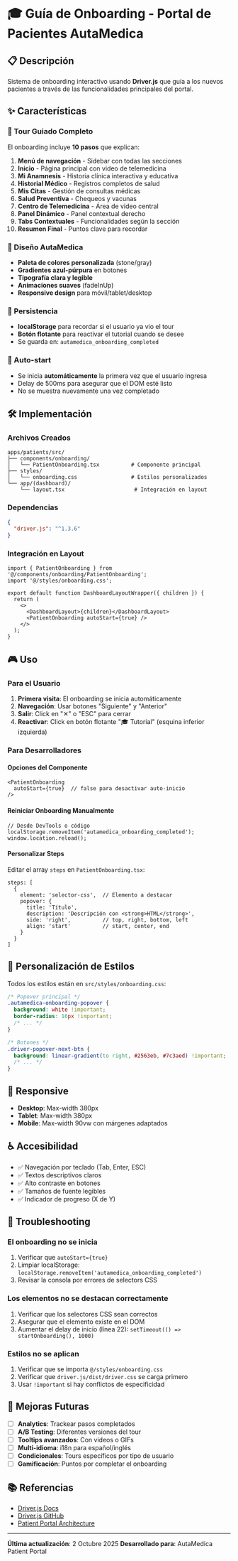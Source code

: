 # 🎓 Guía de Onboarding - Portal de Pacientes AutaMedica

## 📋 Descripción

Sistema de onboarding interactivo usando **Driver.js** que guía a los nuevos pacientes a través de las funcionalidades principales del portal.

## ✨ Características

### 🎯 Tour Guiado Completo
El onboarding incluye **10 pasos** que explican:

1. **Menú de navegación** - Sidebar con todas las secciones
2. **Inicio** - Página principal con video de telemedicina
3. **Mi Anamnesis** - Historia clínica interactiva y educativa
4. **Historial Médico** - Registros completos de salud
5. **Mis Citas** - Gestión de consultas médicas
6. **Salud Preventiva** - Chequeos y vacunas
7. **Centro de Telemedicina** - Área de video central
8. **Panel Dinámico** - Panel contextual derecho
9. **Tabs Contextuales** - Funcionalidades según la sección
10. **Resumen Final** - Puntos clave para recordar

### 🎨 Diseño AutaMedica

- **Paleta de colores personalizada** (stone/gray)
- **Gradientes azul-púrpura** en botones
- **Tipografía clara y legible**
- **Animaciones suaves** (fadeInUp)
- **Responsive design** para móvil/tablet/desktop

### 💾 Persistencia

- **localStorage** para recordar si el usuario ya vio el tour
- **Botón flotante** para reactivar el tutorial cuando se desee
- Se guarda en: `autamedica_onboarding_completed`

### 🔄 Auto-start

- Se inicia **automáticamente** la primera vez que el usuario ingresa
- Delay de 500ms para asegurar que el DOM esté listo
- No se muestra nuevamente una vez completado

## 🛠️ Implementación

### Archivos Creados

```
apps/patients/src/
├── components/onboarding/
│   └── PatientOnboarding.tsx          # Componente principal
├── styles/
│   └── onboarding.css                 # Estilos personalizados
└── app/(dashboard)/
    └── layout.tsx                      # Integración en layout
```

### Dependencias

```json
{
  "driver.js": "^1.3.6"
}
```

### Integración en Layout

```tsx
import { PatientOnboarding } from '@/components/onboarding/PatientOnboarding';
import '@/styles/onboarding.css';

export default function DashboardLayoutWrapper({ children }) {
  return (
    <>
      <DashboardLayout>{children}</DashboardLayout>
      <PatientOnboarding autoStart={true} />
    </>
  );
}
```

## 🎮 Uso

### Para el Usuario

1. **Primera visita**: El onboarding se inicia automáticamente
2. **Navegación**: Usar botones "Siguiente" y "Anterior"
3. **Salir**: Click en "✕" o "ESC" para cerrar
4. **Reactivar**: Click en botón flotante "🎓 Tutorial" (esquina inferior izquierda)

### Para Desarrolladores

#### Opciones del Componente

```tsx
<PatientOnboarding
  autoStart={true}  // false para desactivar auto-inicio
/>
```

#### Reiniciar Onboarding Manualmente

```tsx
// Desde DevTools o código
localStorage.removeItem('autamedica_onboarding_completed');
window.location.reload();
```

#### Personalizar Steps

Editar el array `steps` en `PatientOnboarding.tsx`:

```tsx
steps: [
  {
    element: 'selector-css',  // Elemento a destacar
    popover: {
      title: 'Título',
      description: 'Descripción con <strong>HTML</strong>',
      side: 'right',          // top, right, bottom, left
      align: 'start'          // start, center, end
    }
  }
]
```

## 🎨 Personalización de Estilos

Todos los estilos están en `src/styles/onboarding.css`:

```css
/* Popover principal */
.autamedica-onboarding-popover {
  background: white !important;
  border-radius: 16px !important;
  /* ... */
}

/* Botones */
.driver-popover-next-btn {
  background: linear-gradient(to right, #2563eb, #7c3aed) !important;
  /* ... */
}
```

## 📱 Responsive

- **Desktop**: Max-width 380px
- **Tablet**: Max-width 380px
- **Mobile**: Max-width 90vw con márgenes adaptados

## ♿ Accesibilidad

- ✅ Navegación por teclado (Tab, Enter, ESC)
- ✅ Textos descriptivos claros
- ✅ Alto contraste en botones
- ✅ Tamaños de fuente legibles
- ✅ Indicador de progreso (X de Y)

## 🔧 Troubleshooting

### El onboarding no se inicia

1. Verificar que `autoStart={true}`
2. Limpiar localStorage: `localStorage.removeItem('autamedica_onboarding_completed')`
3. Revisar la consola por errores de selectors CSS

### Los elementos no se destacan correctamente

1. Verificar que los selectores CSS sean correctos
2. Asegurar que el elemento existe en el DOM
3. Aumentar el delay de inicio (línea 22): `setTimeout(() => startOnboarding(), 1000)`

### Estilos no se aplican

1. Verificar que se importa `@/styles/onboarding.css`
2. Verificar que `driver.js/dist/driver.css` se carga primero
3. Usar `!important` si hay conflictos de especificidad

## 🚀 Mejoras Futuras

- [ ] **Analytics**: Trackear pasos completados
- [ ] **A/B Testing**: Diferentes versiones del tour
- [ ] **Tooltips avanzados**: Con videos o GIFs
- [ ] **Multi-idioma**: i18n para español/inglés
- [ ] **Condicionales**: Tours específicos por tipo de usuario
- [ ] **Gamificación**: Puntos por completar el onboarding

## 📚 Referencias

- [Driver.js Docs](https://driverjs.com/)
- [Driver.js GitHub](https://github.com/kamranahmedse/driver.js)
- [Patient Portal Architecture](./PATIENTS_PORTAL_ARCHITECTURE.md)

---

**Última actualización**: 2 Octubre 2025
**Desarrollado para**: AutaMedica Patient Portal
